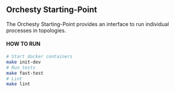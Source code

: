 ## Orchesty Starting-Point

The Orchesty Starting-Point provides an interface to run individual processes in topologies.

#### HOW TO RUN

```bash
# Start docker containers
make init-dev
# Run tests
make fast-test
# Lint
make lint
```
